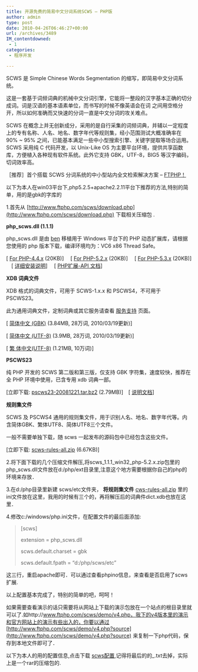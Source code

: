 ```yaml
---
title: 开源免费的简易中文分词系统SCWS – PHP版
author: admin
type: post
date: 2010-04-26T06:46:27+00:00
url: /archives/3489
IM_contentdowned:
 - 1
categories:
 - 程序开发

---
```

SCWS 是 Simple Chinese Words Segmentation 的缩写，即简易中文分词系统。

这是一套基于词频词典的机械中文分词引擎，它能将一整段的汉字基本正确的切分成词。词是汉语的基本语素单位，而书写的时候不像英语会在词 之间用空格分开，所以如何准确而又快速的分词一直是中文分词的攻关难点。


SCWS 在概念上并无创新成分，采用的是自行采集的词频词典，并辅以一定程度上的专有名称、人名、地名、数字年代等规则集，经小范围测试大概准确率在 90% ~ 95% 之间，已能基本满足一些中小型搜索引擎、关键字提取等场合运用。 SCWS 采用纯 C 代码开发，以 Unix-Like OS 为主要平台环境，提供共享函数库，方便植入各种现有软件系统。此外它支持 GBK，UTF-8，BIG5 等汉字编码，切词效率高。

［推荐］首个搭载 SCWS 分词系统的中小型站内全文检索解决方案 – [FTPHP！](http://www.ftphp.com/)

以下为本人在win03平台下,php5.2.5+apache2.2.11平台下推荐的方法,特别的简单，用的是gbk的字库的


1.首先从 [http://www.ftphp.com/scws/download.php](http://www.ftphp.com/scws/download.php) 下载相关压缩包 .


**php_scws.dll (1.1.1)**

php_scws.dll 是由 [ben](http://www.yanbin.org/) 移植用于 Windows 平台下的 PHP 动态扩展库，请根据您使用的 php 版本下载，编译环境均为：VC6 x86 Thread Safe。


[ [For PHP-4.4.x](http://www.ftphp.com/scws/down/scws_1.1.1_win32_php-4.4.x.zip) (20KB)] 　[ [For PHP-5.2.x](http://www.ftphp.com/scws/down/scws_1.1.1_win32_php-5.2.x.zip) (20KB)] 　[ [For PHP-5.3.x](http://www.ftphp.com/scws/down/scws_1.1.1_win32_php-5.3.x.zip) (20KB)] 　[ [详细安装说明](http://www.ftphp.com/scws/docs.php#instdll)] 　[ [PHP扩展-API 文档](http://www.ftphp.com/scws/docs.php#phpscws)]

**XDB 词典文件**

XDB 格式的词典文件，可用于 SCWS-1.x.x 和 PSCWS4，不可用于 PSCWS23。

此为通用词典文件，定制词典或其它服务请查看 [服务支持](http://www.ftphp.com/scws/support.php) 页面。


[ [简体中文 (GBK)](http://www.ftphp.com/scws/down/scws-dict-chs-gbk.tar.bz2) (3.84MB, 28万词, 2010/03/19更新)]

[ [简体中文 (UTF-8)](http://www.ftphp.com/scws/down/scws-dict-chs-utf8.tar.bz2) (3.9MB, 28万词, 2010/03/19更新)]

[ [繁 体中文(UTF-8)](http://www.ftphp.com/scws/down/scws-dict-cht-utf8.tar.bz2) (1.21MB, 10万词)]

**PSCWS23**

纯 PHP 开发的 SCWS 第二版和第三版，仅支持 GBK 字符集，速度较快，推荐在全 PHP 环境中使用，已含专用 xdb 词典一部。


[立即下载: [pscws23-20081221.tar.bz2](http://www.ftphp.com/scws/down/pscws23-20081221.tar.bz2) (2.79MB)]　[ [说明文档](http://www.ftphp.com/scws/docs.php#pscws23)]

**规则集文件**

SCWS 及 PSCWS4 通用的规则集文件，用于识别人名、地名、数字年代等。内含简体GBK、繁体UTF8、简体UTF8三个文件。

一般不需要单独下载，随 scws 一起发布的源码包中已经包含这些文件。


[立即下载: [scws-rules-all.zip](http://www.ftphp.com/scws/down/scws-rules-all.zip) (6.67KB)]


2.将下面下载的几个压缩文件解压,将scws_1.1.1_win32_php-5.2.x.zip包里的php_scws.dll文件放在d:/php/ext目录里,注意这个地方需要根据你自己的php的环境来存放．


3.在d:/php目录里新建 scws/etc文件夹， **将规则集文件** [cws-rules-all.zip](http://www.ftphp.com/scws/down/scws-rules-all.zip) 里的ini文件放在这里，我用的时候有三个的，再将解压后的词典件dict.xdb也放在这里．


4.修改c:/windows/php.ini文件，在配置文件的最后面添加:


> [scws]
>
> extension = php_scws.dll
>
> scws.default.charset = gbk
>
> scws.default.fpath = “d:/php/scws/etc”

这三行，重启apache即可．可以通过查看phpino信息，来查看是否启用了scws扩展.


以上配置基本完成了，特别的简单的吧，呵呵！


如果需要查看演示的话只需要将从网站上下载的演示包放在一个站点的根目录里就可以了.如http://www.ftphp.com/scws/demo/v4.php，我下的v4版本里的演示和官方网站上的演示有些出入的，你要以通过 [http://www.ftphp.com/scws/demo/v4.php?source](http://www.ftphp.com/scws/demo/v4.php?source) 来复制一下php代码，保存到本地文件即可了．


以下为本人的用的配置信息,点击下载 [scws配置](/wp-content/uploads/2010/04/scws.rar),记得将最后的的_.txt去掉，实际上是一个rar的压缩包的.
